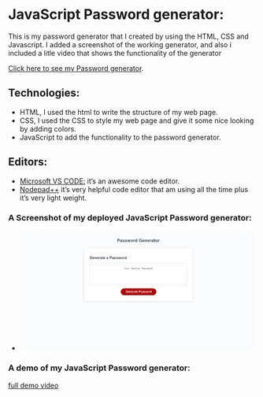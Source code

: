 # JavaScript Password generator: 

This is my password generator that I created by using the HTML, CSS and Javascript.
I added a screenshot of the working generator, and also i included a litle video that shows the functionality of the generator

[Click here to see my Password generator](  https://qabas-al-ani.github.io/Password-Generator-JavaScript/  ).

## Technologies: 

* HTML, I used the html to write the structure of my web page.
* CSS, I used the CSS to style my web page and give it some nice looking by adding colors.
* JavaScript to add the functionality to the password generator.

## Editors:

* [Microsoft VS CODE:](  https://visualstudio.microsoft.com/ ) it’s an awesome code editor.
* [Nodepad++]( https://notepad-plus-plus.org/downloads/ ) it’s very helpful code editor that am using all the time plus it’s very light weight.

 






 ### A Screenshot of my deployed JavaScript Password generator:
* ![ScreenShots]( https://github.com/Qabas-al-ani/Password-Generator-JavaScript/blob/main/screenshot/password-generat.png  )   


### A demo of my JavaScript Password generator:
[full demo video]( https://drive.google.com/file/d/168G7v05fgTvW5iF5sjtnwcpi2dBFmxJb/view?usp=sharing )
